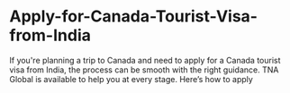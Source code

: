 # Apply-for-Canada-Tourist-Visa-from-India
If you're planning a trip to Canada and need to apply for a Canada tourist visa from India, the process can be smooth with the right guidance. TNA Global is available to help you at every stage. Here’s how to apply
